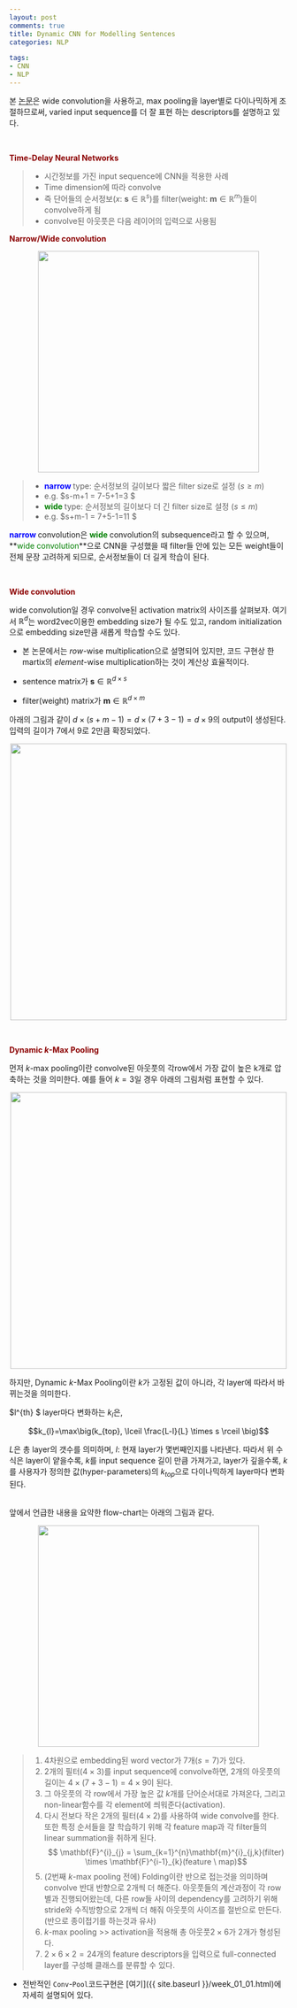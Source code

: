 ```yaml
---
layout: post
comments: true
title: Dynamic CNN for Modelling Sentences
categories: NLP

tags:
- CNN
- NLP
---
```


본 <a href="https://arxiv.org/pdf/1404.2188.pdf">논문</a>은 wide convolution을 사용하고, max pooling을 layer별로 다이나믹하게 조절하므로써, varied input sequence를 더 잘 표현 하는 descriptors를 설명하고 있다.

<br>

**<span style='color:DarkRed'>Time-Delay Neural Networks</span>**

> - 시간정보를 가진 input sequence에 CNN을 적용한 사례
> - Time dimension에 따라 convolve
> - 즉 단어들의 순서정보($x$: $\mathbf{s} \in \mathbb{R}^s$)를 filter(weight: $\mathbf{m} \in \mathbb{R}^m$)들이 convolve하게 됨
> - convolve된 아웃풋은 다음 레이어의 입력으로 사용됨

**<span style='color:DarkRed'>Narrow/Wide convolution</span>**
<p align="center"><img width="400" height="auto" src="https://imgur.com/LF1DHEL.png"></p>

> - **<span style='color:blue'>narrow </span>** type: 순서정보의 길이보다 짧은 filter size로 설정 ($s \geq m$)  
> - e.g. $s-m+1 = 7-5+1=3 $
> - **<span style='color:green'>wide </span>**  type: 순서정보의 길이보다 더 긴 filter size로 설정 ($s \leq m$)   
> - e.g. $s+m-1 = 7+5-1=11 $



**<span style='color:blue'>narrow </span>** convolution은 **<span style='color:green'>wide </span>** convolution의 subsequence라고 할 수 있으며, **<span style='color:green'>wide convolution</span>**으로 CNN을 구성했을 때 filter들 안에 있는 모든 weight들이 전체 문장 고려하게 되므로, 순서정보들이 더 길게 학습이 된다.

<br>

**<span style='color:DarkRed'>Wide convolution</span>**

wide convolution일 경우 convolve된 activation matrix의 사이즈를 살펴보자.
여기서 $\mathbb{R}^{d}$는 word2vec이용한 embedding size가 될 수도 있고, random initialization으로 embedding size만큼 새롭게 학습할 수도 있다.
<br>

- 본 논문에서는 $row$-wise multiplication으로 설명되어 있지만, 코드 구현상 한 martix의 $element$-wise multiplication하는 것이 계산상 효율적이다.

- sentence matrix가 $\mathbf{s} \in  \mathbb{R}^{d \times s}$ 
- filter(weight) matrix가 $\mathbf{m} \in  \mathbb{R}^{d \times m}$

아래의 그림과 같이 $d \times (s+m-1) = d \times (7+3-1)= d \times 9$의 output이 생성된다. 입력의 길이가 7에서 9로 2만큼 확장되었다.
<p align="center"><img width="500" height="auto" src="https://imgur.com/vEHYR8k.png"></p>


<br>


**<span style='color:DarkRed'>Dynamic $k$-Max Pooling</span>**

먼저 $k$-max pooling이란 convolve된 아웃풋의 각row에서 가장 값이 높은 k개로 압축하는 것을 의미한다.
예를 들어 $k=3$일 경우 아래의 그림처럼 표현할 수 있다.

<p align="center"><img width="500" height="auto" src="https://imgur.com/0ynYfM5.png"></p>

하지만, Dynamic $k$-Max Pooling이란 $k$가 고정된 값이 아니라, 각 layer에 따라서 바뀌는것을 의미한다.

$l^{th} $ layer마다 변화하는 $k_{l}$은,

$$k_{l}=\max\big(k_{top}, \lceil \frac{L-l}{L} \times s \rceil \big)$$

$L$은 총 layer의 갯수를 의미하며, $l$: 현재 layer가 몇번째인지를 나타낸다. 따라서 위 수식은 layer이 얕을수록, $k$를 input sequence 길이 만큼 가져가고, layer가 깊을수록, $k$를 사용자가 정의한 값(hyper-parameters)의 $k_{top}$으로 다이나믹하게 layer마다 변화된다.

<br>
앞에서 언급한 내용을 요약한 flow-chart는 아래의 그림과 같다.
<p align="center"><img width="400" height="auto" src="https://imgur.com/NjHG3tw.png"></p>

> 1. 4차원으로 embedding된 word vector가 7개($s=7$)가 있다.
> 2. 2개의 필터($4 \times 3$)를 input sequence에 convolve하면, 2개의 아웃풋의 길이는 $4 \times  (7+3-1) = 4 \times 9$이 된다.
> 3. 그 아웃풋의 각 row에서 가장 높은 값 $k$개를 단어순서대로 가져온다, 그리고 non-linear함수를 각 element에 씌워준다(activation).
> 4. 다시 전보다 작은 2개의 필터($4 \times 2$)를 사용하여 wide convolve를 한다. 또한 특정 순서들을 잘 학습하기 위해 각 feature map과 각 filter들의 linear summation을 취하게 된다.
> $$ \mathbf{F}^{i}_{j} = \sum_{k=1}^{n}\mathbf{m}^{i}_{j,k}(filter) \times \mathbf{F}^{i-1}_{k}(feature \ map)$$
> 5. (2번째 $k$-max pooling 전에) Folding이란 반으로 접는것을 의미하며 convolve 반대 반향으로 2개씩 더 해준다. 아웃풋들의 계산과정이 각 row별과 진행되어왔는데, 다른 row들 사이의 dependency를 고려하기 위해 stride와 수직방향으로 2개씩 더 해줘 아웃풋의 사이즈를 절반으로 만든다. (반으로 종이접기를 하는것과 유사)
> 6. $k$-max pooling >> activation을 적용해 총 아웃풋$2 \times 6$가 2개가 형성된다. 
> 7. $2 \times 6 \times 2 = 24$개의 feature descriptors을 입력으로 full-connected layer를 구성해 클래스를 분류할 수 있다.


- 전반적인 ```Conv```-```Pool```코드구현은  [여기]({{ site.baseurl }}/week_01_01.html)에 자세히 설명되어 있다.